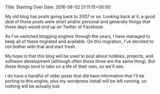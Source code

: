 Title: Starting Over
Date: 2016-06-02 21:11:15+00:00

My old blog has posts going back to 2007 or so.  Looking back at it, a good deal of those posts were short and/or personal and generally things that these days would end up on Twitter of Facebook.

As I've switched blogging engines through the years, I have managed to keep all of these migrated and available.  On this migration, I've decided to not bother with that and start fresh.

My hope is that this blog will be used to post about hobbies, projects, and software development (although often those three are the same thing).  But these things tend to take on a life of their own, so we'll see.

I do have a handful of older posts that did have information that I'll be porting to this engine, plus my wordpress install will be left running, so nothing will be actually lost
